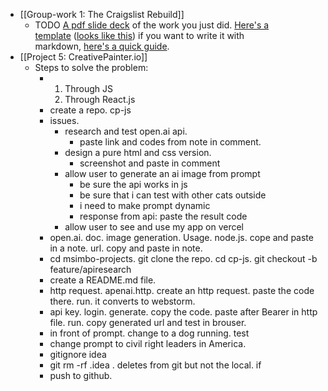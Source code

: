 - [[Group-work 1: The Craigslist Rebuild]]
	- TODO [A pdf slide deck](https://visme.co/blog/slide-deck/) of the work you just did. [Here's a template](https://github.com/msimbo/markdown-templates/blob/main/hackmd-demo-presentation.md) ([looks like this](https://hackmd.io/@deletosh/msb-tpl-slide#/)) if you want to write it with markdown, [here's a quick guide](https://hackmd.io/c/tutorials/%2Fs%2Fhow-to-create-slide-deck).
- [[Project 5: CreativePainter.io]]
	- Steps to solve the problem:
		- 1. Through JS
		  2. Through React.js
		- create a repo. cp-js
		- issues.
			- research and test open.ai api.
				- paste link and codes from note in comment.
			- design a pure html and css version.
				- screenshot and paste in comment
			- allow user to generate an ai image from prompt
				- be sure the api works in js
				- be sure that i can test with other cats outside
				- i need to make prompt dynamic
				- response from api: paste the result code
			- allow user to see and use my app on vercel
		- open.ai. doc. image generation. Usage. node.js. cope and paste in a note. url. copy and paste in note.
		- cd msimbo-projects. git clone the repo. cd cp-js. git checkout -b feature/apiresearch
		- create a README.md file.
		- http request. apenai.http. create an http request. paste the code there. run. it converts to webstorm.
		- api key. login. generate. copy the code. paste after Bearer in http file. run. copy generated url and test in brouser.
		- in front of prompt. change to a dog running. test
		- change prompt to civil right leaders in America.
		- gitignore idea
		- git rm -rf .idea . deletes from git but not the local. if
		- push to github.